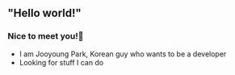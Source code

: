 ## "Hello world!"
### Nice to meet you!👋

- I am Jooyoung Park, Korean guy who wants to be a developer
- Looking for stuff I can do
 
